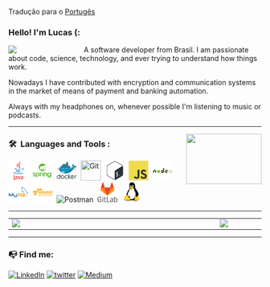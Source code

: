 Tradução para o [Portugês](README.pt-br.md)
 
### Hello! I'm Lucas (:

<img align='left' src="https://media.giphy.com/media/5eLDrEaRGHegx2FeF2/giphy.gif" width="150"/>
<p>A software developer from Brasil. I am passionate about code, science, technology, and ever trying to understand how things work.</p>

<p>Nowadays I have contributed with encryption and communication systems in the market of means of payment and banking automation.</p>

<p>Always with my headphones on, whenever possible I'm listening to music or podcasts.</p>

---

<img align= right src="https://media2.giphy.com/media/qgQUggAC3Pfv687qPC/giphy.gif" width="150" height="100"/>

### 🛠 &nbsp;Languages and Tools :

<p>
<img src="https://github.com/devicons/devicon/blob/master/icons/java/java-original-wordmark.svg" title="Java" alt="Java" width="40" height="40"/>&nbsp;
<img src="https://github.com/devicons/devicon/blob/master/icons/spring/spring-original-wordmark.svg" title="Spring" alt="Spring" width="40" height="40"/>&nbsp;
<img src="https://github.com/devicons/devicon/blob/master/icons/docker/docker-original-wordmark.svg" title="Docker" **alt="Docker" width="40" height="40"/>&nbsp;
<img src="https://www.vectorlogo.zone/logos/git-scm/git-scm-icon.svg" title="Git" **alt="Git" width="40" height="40"/>&nbsp;
<img src="https://github.com/devicons/devicon/blob/master/icons/bash/bash-original.svg" title="Bash" **alt="Bash" width="40" height="40"/>&nbsp;
<img src="https://github.com/devicons/devicon/blob/master/icons/javascript/javascript-original.svg" title="JavaScript" alt="JavaScript" width="40" height="40"/>&nbsp;
<img src="https://github.com/devicons/devicon/blob/master/icons/nodejs/nodejs-original-wordmark.svg" title="NodeJS" alt="NodeJS" width="40" height="40"/>&nbsp;
<img src="https://github.com/devicons/devicon/blob/master/icons/mysql/mysql-original-wordmark.svg" title="MySQL"  alt="MySQL" width="40" height="40"/>&nbsp;
<img src="https://github.com/devicons/devicon/blob/master/icons/amazonwebservices/amazonwebservices-plain-wordmark.svg" title="AWS" alt="AWS" width="40" height="40"/>&nbsp;
<img src="https://www.vectorlogo.zone/logos/getpostman/getpostman-icon.svg" title="Postman"  alt="Postman" width="40" height="40"/>&nbsp;
<img src="https://github.com/devicons/devicon/blob/master/icons/gitlab/gitlab-original-wordmark.svg" title="GitLab" **alt="GitLab" width="40" height="40"/>&nbsp;
<img src="https://github.com/devicons/devicon/blob/master/icons/linux/linux-original.svg" title="Linux" **alt="Linux" width="40" height="40"/>&nbsp;
</p>

---

<center>
  <table>
    <tr>
     <td><img width="400px" align="left" src="https://github-readme-stats.vercel.app/api/top-langs/?username=lucascunha&hide=html&layout=compact&theme=dracula" /></td>
     <td><img width="495px" align="left" src="https://github-readme-streak-stats.herokuapp.com/?user=lucascunha&theme=dracula" /></td>
    </tr>   
  </table>
</center>  


---

### :mailbox_with_no_mail: Find me:
 
[![LinkedIn](https://img.shields.io/badge/LinkedIn-0077B5?style=for-the-badge&logo=linkedin&logoColor=white)](https://www.linkedin.com/in/lucascunha/)
[![twitter](https://img.shields.io/badge/twitter-1DA1F2?style=for-the-badge&logo=twitter&logoColor=white)](https://twitter.com/LcasCunha)
[![Medium](https://img.shields.io/badge/Medium-12100E?style=for-the-badge&logo=medium&logoColor=white)](https://medium.com/@lucas-cunha)

<!--
**lucascunha/lucascunha** is a ✨ _special_ ✨ repository because its `README.md` (this file) appears on your GitHub profile.

Here are some ideas to get you started:
- 🔭 I’m currently working on ...
- 🌱 I’m currently learning ...
- 👯 I’m looking to collaborate on ...
- 🤔 I’m looking for help with ...
- 💬 Ask me about ...
- 📫 How to reach me: ...
- 😄 Pronouns: ...
- ⚡ Fun fact: ...
-->
